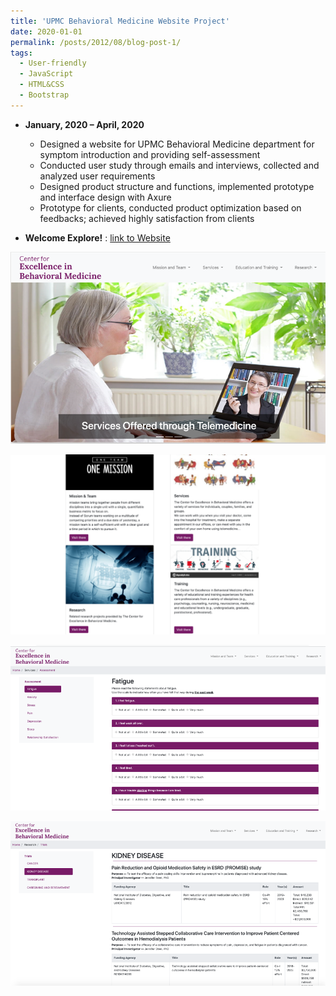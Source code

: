 ```yaml
---
title: 'UPMC Behavioral Medicine Website Project'
date: 2020-01-01
permalink: /posts/2012/08/blog-post-1/
tags:
  - User-friendly
  - JavaScript
  - HTML&CSS
  - Bootstrap
---
```


* **January, 2020 – April, 2020** 
    * Designed a website for UPMC Behavioral Medicine department for symptom introduction and providing self-assessment 
    * Conducted user study through emails and interviews, collected and analyzed user requirements 
    * Designed product structure and functions, implemented prototype and interface design with Axure
    * Prototype for clients, conducted product optimization based on feedbacks; achieved highly satisfaction from clients
    
 * **Welcome Explore!** : [link to Website](https://upmc-bm.glitch.me)

![alt text](/images/upmc1.png)

![alt text](/images/upmc2.png)

![alt text](/images/upmc4.png)

![alt text](/images/upmc7.png)



